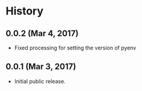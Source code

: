 # History
## 0.0.2 (Mar 4, 2017)
* Fixed processing for setting the version of pyenv

## 0.0.1 (Mar 3, 2017)
* Initial public release.
